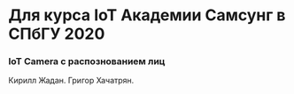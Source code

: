 # Для курса IoT Академии Самсунг в СПбГУ 2020
### IoT Camera с распознованием лиц
Кирилл Жадан.
Григор Хачатрян.

